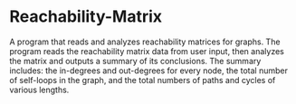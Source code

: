 # Reachability-Matrix

A program that reads and analyzes reachability matrices for graphs. The program reads the reachability matrix data from user input, then analyzes the matrix and outputs a summary of its conclusions. The summary includes: the in-degrees and out-degrees for every node, the total number of self-loops in the graph, and the total numbers of paths and cycles of various lengths.
